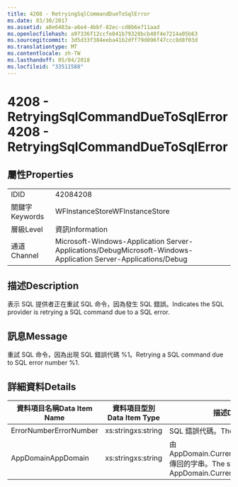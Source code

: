 ```yaml
---
title: 4208 - RetryingSqlCommandDueToSqlError
ms.date: 03/30/2017
ms.assetid: a8e6483a-a6e4-4bbf-82ec-cd8b6e711aad
ms.openlocfilehash: a97336f12ccfe041b79328bcb48f4e7214a05b63
ms.sourcegitcommit: 3d5d33f384eeba41b2dff79d096f47ccc8d8f03d
ms.translationtype: MT
ms.contentlocale: zh-TW
ms.lasthandoff: 05/04/2018
ms.locfileid: "33511588"
---
```

# <a name="4208---retryingsqlcommandduetosqlerror"></a><span data-ttu-id="8f542-102">4208 - RetryingSqlCommandDueToSqlError</span><span class="sxs-lookup"><span data-stu-id="8f542-102">4208 - RetryingSqlCommandDueToSqlError</span></span>
## <a name="properties"></a><span data-ttu-id="8f542-103">屬性</span><span class="sxs-lookup"><span data-stu-id="8f542-103">Properties</span></span>  
  
|||  
|-|-|  
|<span data-ttu-id="8f542-104">ID</span><span class="sxs-lookup"><span data-stu-id="8f542-104">ID</span></span>|<span data-ttu-id="8f542-105">4208</span><span class="sxs-lookup"><span data-stu-id="8f542-105">4208</span></span>|  
|<span data-ttu-id="8f542-106">關鍵字</span><span class="sxs-lookup"><span data-stu-id="8f542-106">Keywords</span></span>|<span data-ttu-id="8f542-107">WFInstanceStore</span><span class="sxs-lookup"><span data-stu-id="8f542-107">WFInstanceStore</span></span>|  
|<span data-ttu-id="8f542-108">層級</span><span class="sxs-lookup"><span data-stu-id="8f542-108">Level</span></span>|<span data-ttu-id="8f542-109">資訊</span><span class="sxs-lookup"><span data-stu-id="8f542-109">Information</span></span>|  
|<span data-ttu-id="8f542-110">通道</span><span class="sxs-lookup"><span data-stu-id="8f542-110">Channel</span></span>|<span data-ttu-id="8f542-111">Microsoft-Windows-Application Server-Applications/Debug</span><span class="sxs-lookup"><span data-stu-id="8f542-111">Microsoft-Windows-Application Server-Applications/Debug</span></span>|  
  
## <a name="description"></a><span data-ttu-id="8f542-112">描述</span><span class="sxs-lookup"><span data-stu-id="8f542-112">Description</span></span>  
 <span data-ttu-id="8f542-113">表示 SQL 提供者正在重試 SQL 命令，因為發生 SQL 錯誤。</span><span class="sxs-lookup"><span data-stu-id="8f542-113">Indicates the SQL provider is retrying a SQL command due to a SQL error.</span></span>  
  
## <a name="message"></a><span data-ttu-id="8f542-114">訊息</span><span class="sxs-lookup"><span data-stu-id="8f542-114">Message</span></span>  
 <span data-ttu-id="8f542-115">重試 SQL 命令，因為出現 SQL 錯誤代碼 %1。</span><span class="sxs-lookup"><span data-stu-id="8f542-115">Retrying a SQL command due to SQL error number %1.</span></span>  
  
## <a name="details"></a><span data-ttu-id="8f542-116">詳細資料</span><span class="sxs-lookup"><span data-stu-id="8f542-116">Details</span></span>  
  
|<span data-ttu-id="8f542-117">資料項目名稱</span><span class="sxs-lookup"><span data-stu-id="8f542-117">Data Item Name</span></span>|<span data-ttu-id="8f542-118">資料項目型別</span><span class="sxs-lookup"><span data-stu-id="8f542-118">Data Item Type</span></span>|<span data-ttu-id="8f542-119">描述</span><span class="sxs-lookup"><span data-stu-id="8f542-119">Description</span></span>|  
|--------------------|--------------------|-----------------|  
|<span data-ttu-id="8f542-120">ErrorNumber</span><span class="sxs-lookup"><span data-stu-id="8f542-120">ErrorNumber</span></span>|<span data-ttu-id="8f542-121">xs:string</span><span class="sxs-lookup"><span data-stu-id="8f542-121">xs:string</span></span>|<span data-ttu-id="8f542-122">SQL 錯誤代碼。</span><span class="sxs-lookup"><span data-stu-id="8f542-122">The SQL error number.</span></span>|  
|<span data-ttu-id="8f542-123">AppDomain</span><span class="sxs-lookup"><span data-stu-id="8f542-123">AppDomain</span></span>|<span data-ttu-id="8f542-124">xs:string</span><span class="sxs-lookup"><span data-stu-id="8f542-124">xs:string</span></span>|<span data-ttu-id="8f542-125">由 AppDomain.CurrentDomain.FriendlyName 傳回的字串。</span><span class="sxs-lookup"><span data-stu-id="8f542-125">The string returned by AppDomain.CurrentDomain.FriendlyName.</span></span>|

